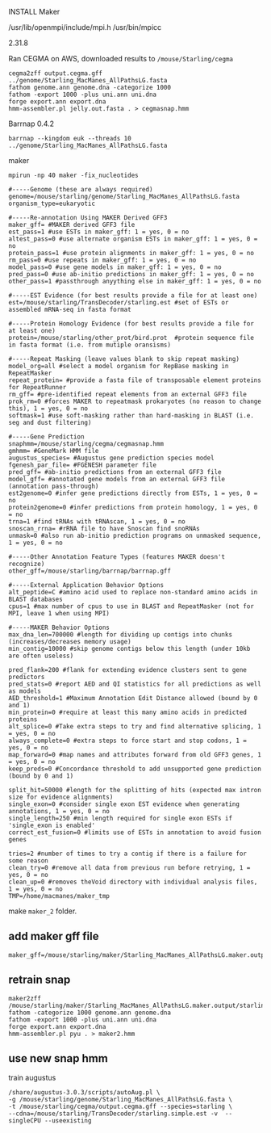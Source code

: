 INSTALL Maker


/usr/lib/openmpi/include/mpi.h
/usr/bin/mpicc

2.31.8

Ran CEGMA on AWS, downloaded results to `/mouse/Starling/cegma`

	cegma2zff output.cegma.gff ../genome/Starling_MacManes_AllPathsLG.fasta
	fathom genome.ann genome.dna -categorize 1000
	fathom -export 1000 -plus uni.ann uni.dna  
	forge export.ann export.dna  
	hmm-assembler.pl jelly.out.fasta . > cegmasnap.hmm
	
Barrnap 0.4.2

	barrnap --kingdom euk --threads 10 ../genome/Starling_MacManes_AllPathsLG.fasta
	
maker

	mpirun -np 40 maker -fix_nucleotides
	
    #-----Genome (these are always required)
    genome=/mouse/starling/genome/Starling_MacManes_AllPathsLG.fasta
    organism_type=eukaryotic
    
    #-----Re-annotation Using MAKER Derived GFF3
    maker_gff= #MAKER derived GFF3 file
    est_pass=1 #use ESTs in maker_gff: 1 = yes, 0 = no
    altest_pass=0 #use alternate organism ESTs in maker_gff: 1 = yes, 0 = no
    protein_pass=1 #use protein alignments in maker_gff: 1 = yes, 0 = no
    rm_pass=0 #use repeats in maker_gff: 1 = yes, 0 = no
    model_pass=0 #use gene models in maker_gff: 1 = yes, 0 = no
    pred_pass=0 #use ab-initio predictions in maker_gff: 1 = yes, 0 = no
    other_pass=1 #passthrough anyything else in maker_gff: 1 = yes, 0 = no
    
    #-----EST Evidence (for best results provide a file for at least one)
    est=/mouse/starling/TransDecoder/starling.est #set of ESTs or assembled mRNA-seq in fasta format
    
    #-----Protein Homology Evidence (for best results provide a file for at least one)
    protein=/mouse/starling/other_prot/bird.prot  #protein sequence file in fasta format (i.e. from mutiple oransisms)
    
    #-----Repeat Masking (leave values blank to skip repeat masking)
    model_org=all #select a model organism for RepBase masking in RepeatMasker
    repeat_protein= #provide a fasta file of transposable element proteins for RepeatRunner
    rm_gff= #pre-identified repeat elements from an external GFF3 file
    prok_rm=0 #forces MAKER to repeatmask prokaryotes (no reason to change this), 1 = yes, 0 = no
    softmask=1 #use soft-masking rather than hard-masking in BLAST (i.e. seg and dust filtering)
    
    #-----Gene Prediction
    snaphmm=/mouse/starling/cegma/cegmasnap.hmm
    gmhmm= #GeneMark HMM file
    augustus_species= #Augustus gene prediction species model
    fgenesh_par_file= #FGENESH parameter file
    pred_gff= #ab-initio predictions from an external GFF3 file
    model_gff= #annotated gene models from an external GFF3 file (annotation pass-through)
    est2genome=0 #infer gene predictions directly from ESTs, 1 = yes, 0 = no
    protein2genome=0 #infer predictions from protein homology, 1 = yes, 0 = no
    trna=1 #find tRNAs with tRNAscan, 1 = yes, 0 = no
    snoscan_rrna= #rRNA file to have Snoscan find snoRNAs
    unmask=0 #also run ab-initio prediction programs on unmasked sequence, 1 = yes, 0 = no
    
    #-----Other Annotation Feature Types (features MAKER doesn't recognize)
    other_gff=/mouse/starling/barrnap/barrnap.gff
    
    #-----External Application Behavior Options
    alt_peptide=C #amino acid used to replace non-standard amino acids in BLAST databases
    cpus=1 #max number of cpus to use in BLAST and RepeatMasker (not for MPI, leave 1 when using MPI)
    
    #-----MAKER Behavior Options
    max_dna_len=700000 #length for dividing up contigs into chunks (increases/decreases memory usage)
    min_contig=10000 #skip genome contigs below this length (under 10kb are often useless)
    
    pred_flank=200 #flank for extending evidence clusters sent to gene predictors
    pred_stats=0 #report AED and QI statistics for all predictions as well as models
    AED_threshold=1 #Maximum Annotation Edit Distance allowed (bound by 0 and 1)
    min_protein=0 #require at least this many amino acids in predicted proteins
    alt_splice=0 #Take extra steps to try and find alternative splicing, 1 = yes, 0 = no
    always_complete=0 #extra steps to force start and stop codons, 1 = yes, 0 = no
    map_forward=0 #map names and attributes forward from old GFF3 genes, 1 = yes, 0 = no
    keep_preds=0 #Concordance threshold to add unsupported gene prediction (bound by 0 and 1)
    
    split_hit=50000 #length for the splitting of hits (expected max intron size for evidence alignments)
    single_exon=0 #consider single exon EST evidence when generating annotations, 1 = yes, 0 = no
    single_length=250 #min length required for single exon ESTs if 'single_exon is enabled'
    correct_est_fusion=0 #limits use of ESTs in annotation to avoid fusion genes
    
    tries=2 #number of times to try a contig if there is a failure for some reason
    clean_try=0 #remove all data from previous run before retrying, 1 = yes, 0 = no
    clean_up=0 #removes theVoid directory with individual analysis files, 1 = yes, 0 = no
    TMP=/home/macmanes/maker_tmp
    

make `maker_2` folder.

add maker gff file
--

	maker_gff=/mouse/starling/maker/Starling_MacManes_AllPathsLG.maker.output/starling.gff
	
retrain snap
--

    maker2zff /mouse/starling/maker/Starling_MacManes_AllPathsLG.maker.output/starling.gff
    fathom -categorize 1000 genome.ann genome.dna
    fathom -export 1000 -plus uni.ann uni.dna
    forge export.ann export.dna
    hmm-assembler.pl pyu . > maker2.hmm
    
use new snap hmm
--

train augustus

    /share/augustus-3.0.3/scripts/autoAug.pl \
    -g /mouse/starling/genome/Starling_MacManes_AllPathsLG.fasta \
    -t /mouse/starling/cegma/output.cegma.gff --species=starling \
    --cdna=/mouse/starling/TransDecoder/starling.simple.est -v  --singleCPU --useexisting



